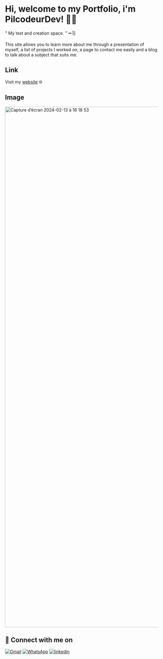 # Hi, welcome to my Portfolio, i'm PilcodeurDev! 👋🏻

" My test and creation space. " ✏🗒

This site allows you to learn more about me through a presentation of myself, a list of projects I worked on, a page to contact me easily and a blog to talk about a subject that suits me.

## Link

Visit my [website](https://despres-simon.com/) 🌐

## Image
<img width="1709" alt="Capture d’écran 2024-02-13 à 16 18 53" src="https://github.com/PilcodeurDev/porte-folio-react/assets/130440038/be37be38-89c6-41cb-9699-766ddfa1da41">

## 🔗 Connect with me on

[![Gmail](https://img.shields.io/badge/Gmail-D14836?style=for-the-badge&logo=gmail&logoColor=white)](mailto:simondprs62790@gmail.com)
[![WhatsApp](https://img.shields.io/badge/WhatsApp-25D366?style=for-the-badge&logo=whatsapp&logoColor=white)](https://wa.me/33614421780)
[![linkedin](https://img.shields.io/badge/linkedin-0A66C2?style=for-the-badge&logo=linkedin&logoColor=white)](https://www.linkedin.com/in/simondespres/)
